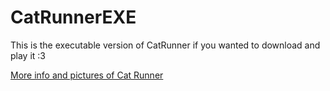 # CatRunnerEXE
This is the executable version of CatRunner if you wanted to download and play it :3

[More info and pictures of Cat Runner](https://github.com/MaeKat/Cat-Runner)
